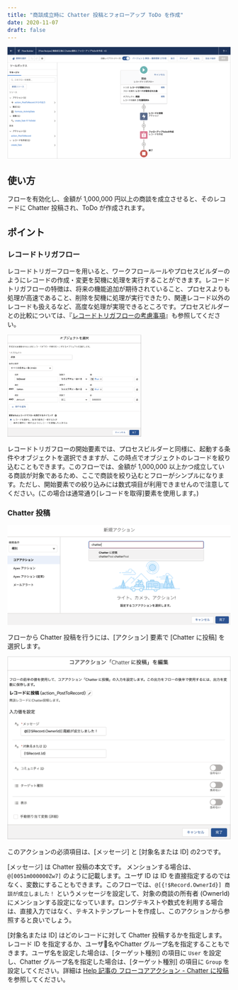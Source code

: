 ```yaml
---
title: "商談成立時に Chatter 投稿とフォローアップ ToDo を作成"
date: 2020-11-07
draft: false
---
```


![](big_deal_alerts_screenshot.png)

## 使い方
フローを有効化し、金額が 1,000,000 円以上の商談を成立させると、そのレコードに Chatter 投稿され、ToDo が作成されます。

## ポイント
### レコードトリガフロー
レコードトリガーフローを用いると、ワークフロールールやプロセスビルダーのようにレコードの作成・変更を契機に処理を実行することができます。レコードトリガフローの特徴は、将来の機能追加が期待されていること、プロセスよりも処理が高速であること、削除を契機に処理が実行できたり、関連レコード以外のレコードも扱えるなど、高度な処理が実現できるところです。プロセスビルダーとの比較については、『[レコードトリガフローの考慮事項](../unsupported-features)』も参照してください。

<img src="record_trigger_flow_start.png" width="60%">

レコードトリガフローの開始要素では、プロセスビルダーと同様に、起動する条件やオブジェクトを選択できますが、この時点でオブジェクトのレコードを絞り込むこともできます。このフローでは、金額が 1,000,000 以上かつ成立している商談が対象であるため、ここで商談を絞り込むとフローがシンプルになります。ただし、開始要素での絞り込みには数式項目が利用できませんので注意してください。(この場合は通常通り[レコードを取得]要素を使用します。)

### Chatter 投稿
![](chatter_action_select.png)

フローから Chatter 投稿を行うには、[アクション] 要素で [Chatter に投稿] を選択します。

![](chatter_action_detail.png)

このアクションの必須項目は、[メッセージ] と [対象名または ID] の2つです。

[メッセージ] は Chatter 投稿の本文です。
メンションする場合は、`@[0051m000000Zw7]` のように記載します。ユーザ ID は ID を直接指定するのではなく、変数にすることもできます。このフローでは、`@[{!$Record.OwnerId}] 商談が成立しました！` というメッセージを設定して、対象の商談の所有者 (OwnerId) にメンションする設定になっています。ロングテキストや数式を利用する場合は、直接入力ではなく、テキストテンプレートを作成し、このアクションから参照すると良いでしょう。

[対象名または ID] はどのレコードに対して Chatter 投稿するかを指定します。レコード ID を指定するか、ユーザ名やChatter グループ名を指定することもできます。ユーザ名を設定した場合は、[ターゲット種別] の項目に `User` を設定し、Chatter グループ名を指定した場合は、[ターゲット種別] の項目に `Group` を設定してください。詳細は [Help 記事の フローコアアクション - Chatter に投稿](https://help.salesforce.com/articleView?id=flow_ref_elements_actions_chatter.htm&type=5) を参照してください。